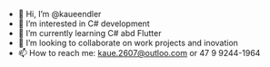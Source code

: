 - 👋 Hi, I’m @kaueendler
- 👀 I’m interested in C# development
- 🌱 I’m currently learning C# abd Flutter
- 💞️ I’m looking to collaborate on work projects and inovation
- 📫 How to reach me: kaue.2607@outloo.com or 47 9 9244-1964

<!---
kaueendler/kaueendler is a ✨ special ✨ repository because its `README.md` (this file) appears on your GitHub profile.
You can click the Preview link to take a look at your changes.
--->

